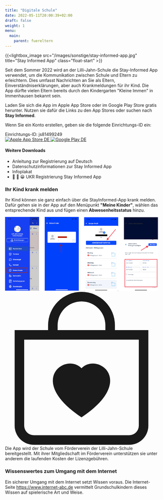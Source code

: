```yaml
---
title: "Digitale Schule"
date: 2022-05-11T20:00:39+02:00
draft: false
weight: 1
menu:
  main:
    parent: fuereltern
---
```



{{<lightbox_image src="/images/sonstige/stay-informed-app.jpg" title="Stay Informed App" class="float-start" >}}

Seit dem Sommer 2022 wird an der Lilli-Jahn-Schule die Stay-Informed App verwendet, um die Kommunikation zwischen Schule und Eltern zu erleichtern. Dies umfasst Nachrichten an Sie als Eltern, Einverständniserklärungen, aber auch Krankmeldungen für ihr Kind. Die App dürfte vielen Eltern bereits  durch den Kindergarten "Kleine Immen" in Immenhausen bekannt sein. 

Laden Sie sich die App im Apple App Store oder im Google Play Store gratis herunter. Nutzen sie dafür die Links zu den App Stores oder suchen nach **Stay Informed**.

Wenn Sie ein Konto erstellen, geben sie die folgende Einrichtungs-ID ein:
<div class="alert alert-primary" role="alert">
    Einrichtungs-ID: <span class="text-black"> js81499249</span>
</div>

<div class="textbox-content-bottom">
    <a target="_blank" class="appstore-icon" href="https://apps.apple.com/de/app/kita-info-app/id1286352694">
        <img src="/images/sonstige/Download_on_the_App_Store_Badge_DE_RGB_blk_092917.svg" alt="Apple App Store DE" style="height: auto; width: 200px;">
    </a>
    <a target="_blank" class="appstore-icon" href="https://play.google.com/store/apps/details?id=com.stayinformed.ka802800048782&amp;hl=de&amp;gl=US">
        <img src="/images/sonstige/google-play-badge.png" alt="Google Play DE" style="height: auto; width: 200px;" >
    </a>
</div>

#### Weitere Downloads
- Anleitung zur Registrierung auf Deutsch
- Datenschutzinformationen zur Stay Informed App
- Infoplakat
- &#121850; &#x1F1FA; &#128512; UKR Registrierung Stay Informed App

### Ihr Kind krank melden
Ihr Kind können sie ganz einfach über die StayInformed-App krank melden. Dafür gehen sie in der App auf den Menüpunkt **"Meine Kinder"**, wählen das entsprechende Kind aus und fügen einen **Abwesenheitsstatus** hinzu.

<img src="kind-krank-melden.png" class="img-fluid" alt="Beschreibung, wie man ein Kind krank meldet.">

<div class="container-fluid info-box">
    <div class="row">
        <div class="col-2 info-box-icon">
            <svg xmlns="http://www.w3.org/2000/svg" width="100%" height="auto" fill="currentColor" class="bi bi-bag-heart" viewBox="0 0 16 16">
                <path fill-rule="evenodd" d="M10.5 3.5a2.5 2.5 0 0 0-5 0V4h5v-.5Zm1 0V4H15v10a2 2 0 0 1-2 2H3a2 2 0 0 1-2-2V4h3.5v-.5a3.5 3.5 0 1 1 7 0ZM14 14V5H2v9a1 1 0 0 0 1 1h10a1 1 0 0 0 1-1ZM8 7.993c1.664-1.711 5.825 1.283 0 5.132-5.825-3.85-1.664-6.843 0-5.132Z">
            </svg>
        </div>
        <div class="col-10 info-box-content">
            Die App wird der Schule vom Förderverein der Lilli-Jahn-Schule bereitgestellt. Mit ihrer Mitgliedschaft im Förderverein unterstützen sie unter anderem die laufenden Kosten der Lizenzgebühren.
        </div>
    </div>
</div>


### Wissenswertes zum Umgang mit dem Internet

Ein sicherer Umgang mit dem Internet setzt Wissen voraus. Die Internet-Seite <a href="https://www.internet-abc.de/" target="_blank">https://www.internet-abc.de</a> vermittelt Grundschulkindern dieses Wissen auf spielerische Art und Weise.
